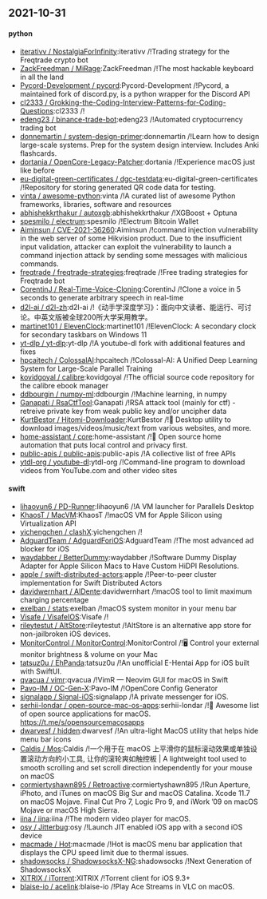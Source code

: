 ## 2021-10-31

#### python
* [iterativv / NostalgiaForInfinity](https://github.com/iterativv/NostalgiaForInfinity):iterativv /!Trading strategy for the Freqtrade crypto bot
* [ZackFreedman / MiRage](https://github.com/ZackFreedman/MiRage):ZackFreedman /!The most hackable keyboard in all the land
* [Pycord-Development / pycord](https://github.com/Pycord-Development/pycord):Pycord-Development /!Pycord, a maintained fork of discord.py, is a python wrapper for the Discord API
* [cl2333 / Grokking-the-Coding-Interview-Patterns-for-Coding-Questions](https://github.com/cl2333/Grokking-the-Coding-Interview-Patterns-for-Coding-Questions):cl2333 /!
* [edeng23 / binance-trade-bot](https://github.com/edeng23/binance-trade-bot):edeng23 /!Automated cryptocurrency trading bot
* [donnemartin / system-design-primer](https://github.com/donnemartin/system-design-primer):donnemartin /!Learn how to design large-scale systems. Prep for the system design interview. Includes Anki flashcards.
* [dortania / OpenCore-Legacy-Patcher](https://github.com/dortania/OpenCore-Legacy-Patcher):dortania /!Experience macOS just like before
* [eu-digital-green-certificates / dgc-testdata](https://github.com/eu-digital-green-certificates/dgc-testdata):eu-digital-green-certificates /!Repository for storing generated QR code data for testing.
* [vinta / awesome-python](https://github.com/vinta/awesome-python):vinta /!A curated list of awesome Python frameworks, libraries, software and resources
* [abhishekkrthakur / autoxgb](https://github.com/abhishekkrthakur/autoxgb):abhishekkrthakur /!XGBoost + Optuna
* [spesmilo / electrum](https://github.com/spesmilo/electrum):spesmilo /!Electrum Bitcoin Wallet
* [Aiminsun / CVE-2021-36260](https://github.com/Aiminsun/CVE-2021-36260):Aiminsun /!command injection vulnerability in the web server of some Hikvision product. Due to the insufficient input validation, attacker can exploit the vulnerability to launch a command injection attack by sending some messages with malicious commands.
* [freqtrade / freqtrade-strategies](https://github.com/freqtrade/freqtrade-strategies):freqtrade /!Free trading strategies for Freqtrade bot
* [CorentinJ / Real-Time-Voice-Cloning](https://github.com/CorentinJ/Real-Time-Voice-Cloning):CorentinJ /!Clone a voice in 5 seconds to generate arbitrary speech in real-time
* [d2l-ai / d2l-zh](https://github.com/d2l-ai/d2l-zh):d2l-ai /!《动手学深度学习》：面向中文读者、能运行、可讨论。中英文版被全球200所大学采用教学。
* [martinet101 / ElevenClock](https://github.com/martinet101/ElevenClock):martinet101 /!ElevenClock: A secondary clock for secondary taskbars on Windows 11
* [yt-dlp / yt-dlp](https://github.com/yt-dlp/yt-dlp):yt-dlp /!A youtube-dl fork with additional features and fixes
* [hpcaitech / ColossalAI](https://github.com/hpcaitech/ColossalAI):hpcaitech /!Colossal-AI: A Unified Deep Learning System for Large-Scale Parallel Training
* [kovidgoyal / calibre](https://github.com/kovidgoyal/calibre):kovidgoyal /!The official source code repository for the calibre ebook manager
* [ddbourgin / numpy-ml](https://github.com/ddbourgin/numpy-ml):ddbourgin /!Machine learning, in numpy
* [Ganapati / RsaCtfTool](https://github.com/Ganapati/RsaCtfTool):Ganapati /!RSA attack tool (mainly for ctf) - retreive private key from weak public key and/or uncipher data
* [KurtBestor / Hitomi-Downloader](https://github.com/KurtBestor/Hitomi-Downloader):KurtBestor /!🍰 Desktop utility to download images/videos/music/text from various websites, and more.
* [home-assistant / core](https://github.com/home-assistant/core):home-assistant /!🏡 Open source home automation that puts local control and privacy first.
* [public-apis / public-apis](https://github.com/public-apis/public-apis):public-apis /!A collective list of free APIs
* [ytdl-org / youtube-dl](https://github.com/ytdl-org/youtube-dl):ytdl-org /!Command-line program to download videos from YouTube.com and other video sites

#### swift
* [lihaoyun6 / PD-Runner](https://github.com/lihaoyun6/PD-Runner):lihaoyun6 /!A VM launcher for Parallels Desktop
* [KhaosT / MacVM](https://github.com/KhaosT/MacVM):KhaosT /!macOS VM for Apple Silicon using Virtualization API
* [yichengchen / clashX](https://github.com/yichengchen/clashX):yichengchen /!
* [AdguardTeam / AdguardForiOS](https://github.com/AdguardTeam/AdguardForiOS):AdguardTeam /!The most advanced ad blocker for iOS
* [waydabber / BetterDummy](https://github.com/waydabber/BetterDummy):waydabber /!Software Dummy Display Adapter for Apple Silicon Macs to Have Custom HiDPI Resolutions.
* [apple / swift-distributed-actors](https://github.com/apple/swift-distributed-actors):apple /!Peer-to-peer cluster implementation for Swift Distributed Actors
* [davidwernhart / AlDente](https://github.com/davidwernhart/AlDente):davidwernhart /!macOS tool to limit maximum charging percentage
* [exelban / stats](https://github.com/exelban/stats):exelban /!macOS system monitor in your menu bar
* [Visafe / VisafeIOS](https://github.com/Visafe/VisafeIOS):Visafe /!
* [rileytestut / AltStore](https://github.com/rileytestut/AltStore):rileytestut /!AltStore is an alternative app store for non-jailbroken iOS devices.
* [MonitorControl / MonitorControl](https://github.com/MonitorControl/MonitorControl):MonitorControl /!🖥 Control your external monitor brightness & volume on your Mac
* [tatsuz0u / EhPanda](https://github.com/tatsuz0u/EhPanda):tatsuz0u /!An unofficial E-Hentai App for iOS built with SwiftUI.
* [qvacua / vimr](https://github.com/qvacua/vimr):qvacua /!VimR — Neovim GUI for macOS in Swift
* [Pavo-IM / OC-Gen-X](https://github.com/Pavo-IM/OC-Gen-X):Pavo-IM /!OpenCore Config Generator
* [signalapp / Signal-iOS](https://github.com/signalapp/Signal-iOS):signalapp /!A private messenger for iOS.
* [serhii-londar / open-source-mac-os-apps](https://github.com/serhii-londar/open-source-mac-os-apps):serhii-londar /!🚀 Awesome list of open source applications for macOS. https://t.me/s/opensourcemacosapps
* [dwarvesf / hidden](https://github.com/dwarvesf/hidden):dwarvesf /!An ultra-light MacOS utility that helps hide menu bar icons
* [Caldis / Mos](https://github.com/Caldis/Mos):Caldis /!一个用于在 macOS 上平滑你的鼠标滚动效果或单独设置滚动方向的小工具, 让你的滚轮爽如触控板 | A lightweight tool used to smooth scrolling and set scroll direction independently for your mouse on macOS
* [cormiertyshawn895 / Retroactive](https://github.com/cormiertyshawn895/Retroactive):cormiertyshawn895 /!Run Aperture, iPhoto, and iTunes on macOS Big Sur and macOS Catalina. Xcode 11.7 on macOS Mojave. Final Cut Pro 7, Logic Pro 9, and iWork ’09 on macOS Mojave or macOS High Sierra.
* [iina / iina](https://github.com/iina/iina):iina /!The modern video player for macOS.
* [osy / Jitterbug](https://github.com/osy/Jitterbug):osy /!Launch JIT enabled iOS app with a second iOS device
* [macmade / Hot](https://github.com/macmade/Hot):macmade /!Hot is macOS menu bar application that displays the CPU speed limit due to thermal issues.
* [shadowsocks / ShadowsocksX-NG](https://github.com/shadowsocks/ShadowsocksX-NG):shadowsocks /!Next Generation of ShadowsocksX
* [XITRIX / iTorrent](https://github.com/XITRIX/iTorrent):XITRIX /!Torrent client for iOS 9.3+
* [blaise-io / acelink](https://github.com/blaise-io/acelink):blaise-io /!Play Ace Streams in VLC on macOS.

